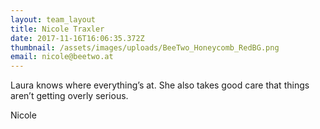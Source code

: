 ```yaml
---
layout: team_layout
title: Nicole Traxler
date: 2017-11-16T16:06:35.372Z
thumbnail: /assets/images/uploads/BeeTwo_Honeycomb_RedBG.png
email: nicole@beetwo.at
---
```

Laura knows where everything’s at. She also takes good care that things aren’t getting overly serious.

Nicole
